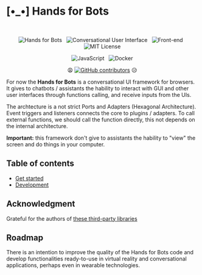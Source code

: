 # [•_•] Hands for Bots

<div align="center">
<br />

![Hands for Bots](https://img.shields.io/badge/[•__•]-Hands_for_Bots-purple?style=social) &nbsp; ![Conversational User Interface](https://img.shields.io/badge/🗣-Conversational_UI-purple?style=social) &nbsp; ![Front-end](https://img.shields.io/badge/📺-Front_end-purple?style=social) &nbsp; ![MIT License](https://img.shields.io/badge/MIT-license-green?style=for-the-badge)


![JavaScript](https://img.shields.io/badge/javascript-%23323330.svg?style=for-the-badge&logo=javascript&logoColor=%23F7DF1E) &nbsp; ![Docker](https://img.shields.io/badge/docker-%23323330.svg?style=for-the-badge&logo=docker&logoColor=%230db7ed)

😩 [![GitHub contributors](https://img.shields.io/github/contributors/alexlana/handsforbots)](https://GitHub.com/alexlana/handsforbots/graphs/contributors/) 😥

</div>

For now the **Hands for Bots** is a conversational UI framework for browsers. It gives to chatbots / assistants the hability to interact with GUI and other user interfaces through functions calling, and receive inputs from the UIs. 

The archtecture is a not strict Ports and Adapters (Hexagonal Architecture). Event triggers and listeners connects the core to plugins / adapters. To call external functions, we should call the function directly, this not depends on the internal architecture.

**Important:** this framework don't give to assistants the hability to "view" the screen and do things in your computer.

## Table of contents

- [Get started](./docs/getstarted.md)
- [Development](./docs/development.md)

## Acknowledgment

Grateful for the authors of [these third-party libraries](./NOTICE.md)

## Roadmap

There is an intention to improve the quality of the Hands for Bots code and develop functionalities ready-to-use in virtual reality and conversational applications, perhaps even in wearable technologies.

